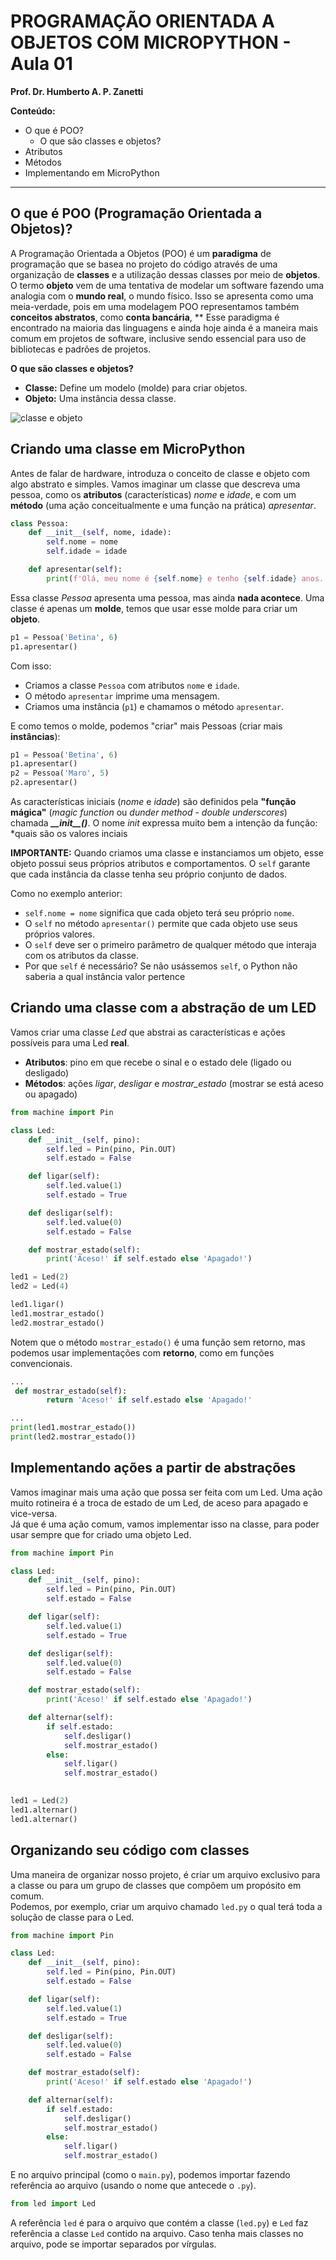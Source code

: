 # PROGRAMAÇÃO ORIENTADA A OBJETOS COM MICROPYTHON - Aula 01

**Prof. Dr. Humberto A. P. Zanetti**

**Conteúdo:**
+ O que é POO?
  - O que são classes e objetos?
+ Atributos
+ Métodos
+ Implementando em MicroPython

---

## O que é POO (Programação Orientada a Objetos)?

A Programação Orientada a Objetos (POO) é um **paradigma** de programação que se basea no projeto do código através de uma organização de **classes** e a utilização dessas classes por meio de **objetos**.  
O  termo **objeto** vem de uma tentativa de modelar um software fazendo uma analogia com o **mundo real**, o mundo físico. Isso se apresenta como uma meia-verdade, pois em uma modelagem POO representamos também **conceitos abstratos**, como **conta bancária**, ** 
Esse paradigma é encontrado na maioria das linguagens e ainda hoje ainda é a maneira mais comum em projetos de software, inclusive sendo essencial para uso de bibliotecas e padrões de projetos.

**O que são classes e objetos?**

+ **Classe:** Define um modelo (molde) para criar objetos.
+ **Objeto:** Uma instância dessa classe.

![classe e objeto](figuras/fig1.jpg)

## Criando uma classe em MicroPython

Antes de falar de hardware, introduza o conceito de classe e objeto com algo abstrato e simples. Vamos imaginar um classe que descreva uma pessoa, como os **atributos** (características) *nome* e *idade*, e com um **método** (uma ação conceitualmente e uma função na prática) *apresentar*.  



````python
class Pessoa:
    def __init__(self, nome, idade):
        self.nome = nome
        self.idade = idade

    def apresentar(self):
        print(f'Olá, meu nome é {self.nome} e tenho {self.idade} anos.')

````

Essa classe *Pessoa* apresenta uma pessoa, mas ainda **nada acontece**. Uma classe é apenas um **molde**, temos que usar esse molde para criar um **objeto**.

````python
p1 = Pessoa('Betina', 6)
p1.apresentar()
````
Com isso:
+ Criamos a classe `Pessoa` com atributos `nome` e `idade`.
+ O método `apresentar` imprime uma mensagem.
+ Criamos uma instância (`p1`) e chamamos o método `apresentar`.

E como temos o molde, podemos "criar" mais Pessoas (criar mais **instâncias**):

````python
p1 = Pessoa('Betina', 6)
p1.apresentar()
p2 = Pessoa('Maro', 5)
p2.apresentar()
````

As características iniciais (*nome* e *idade*) são definidos pela **"função mágica"** (*magic function* ou *dunder method* - *double underscores*) chamada ***\_\_init\_\_()***. O nome *init* expressa muito bem a intenção da função: *quais são os valores inciais 

**IMPORTANTE:** Quando criamos uma classe e instanciamos um objeto, esse objeto possui seus próprios atributos e comportamentos. O `self` garante que cada instância da classe tenha seu próprio conjunto de dados.  

Como no exemplo anterior:
+ `self.nome = nome` significa que cada objeto terá seu próprio `nome`.
+ O `self` no método `apresentar()` permite que cada objeto use seus próprios valores.
+ O `self` deve ser o primeiro parâmetro de qualquer método que interaja com os atributos da classe.
+ Por que `self` é necessário? Se não usássemos `self`, o Python não saberia a qual instância valor pertence

## Criando uma classe com a abstração de um LED
Vamos criar uma classe *Led* que abstrai as características e ações possíveis para uma Led **real**.  
+ **Atributos**: pino em que recebe o sinal e o estado dele (ligado ou desligado)
+ **Métodos**: ações *ligar*, *desligar* e *mostrar_estado* (mostrar se está aceso ou apagado)

````python
from machine import Pin

class Led:
    def __init__(self, pino):
        self.led = Pin(pino, Pin.OUT)  
        self.estado = False

    def ligar(self):
        self.led.value(1)
        self.estado = True  

    def desligar(self):
        self.led.value(0)
        self.estado = False

    def mostrar_estado(self):
        print('Aceso!' if self.estado else 'Apagado!')

led1 = Led(2)
led2 = Led(4)

led1.ligar()
led1.mostrar_estado()  
led2.mostrar_estado()
````

Notem que o método `mostrar_estado()` é uma função sem retorno, mas podemos usar implementações com **retorno**, como em funções convencionais.

````python
...
 def mostrar_estado(self):
        return 'Aceso!' if self.estado else 'Apagado!'

...
print(led1.mostrar_estado())  
print(led2.mostrar_estado()) 
````

## Implementando ações a partir de abstrações

Vamos imaginar mais uma ação que possa ser feita com um Led. Uma ação muito rotineira é a troca de estado de um Led, de aceso para apagado e vice-versa.  
Já que é uma ação comum, vamos implementar isso na classe, para poder usar sempre que for criado uma objeto Led.  

````python
from machine import Pin

class Led:
    def __init__(self, pino):
        self.led = Pin(pino, Pin.OUT)
        self.estado = False

    def ligar(self):
        self.led.value(1)
        self.estado = True

    def desligar(self):
        self.led.value(0)
        self.estado = False

    def mostrar_estado(self):
        print('Aceso!' if self.estado else 'Apagado!')

    def alternar(self):
        if self.estado:
            self.desligar()
            self.mostrar_estado()
        else:
            self.ligar()
            self.mostrar_estado()
      

led1 = Led(2)
led1.alternar()  
led1.alternar() 
````

## Organizando seu código com classes

Uma maneira de organizar nosso projeto, é criar um arquivo exclusivo para a classe ou para um grupo de classes que compõem um propósito em comum.  
Podemos, por exemplo, criar um arquivo chamado `led.py` o qual terá toda a solução de classe para o Led.  

````python
from machine import Pin

class Led:
    def __init__(self, pino):
        self.led = Pin(pino, Pin.OUT)
        self.estado = False

    def ligar(self):
        self.led.value(1)
        self.estado = True

    def desligar(self):
        self.led.value(0)
        self.estado = False

    def mostrar_estado(self):
        print('Aceso!' if self.estado else 'Apagado!')

    def alternar(self):
        if self.estado:
            self.desligar()
            self.mostrar_estado()
        else:
            self.ligar()
            self.mostrar_estado()
````

E no arquivo principal (como o `main.py`), podemos importar fazendo referência ao arquivo (usando o nome que antecede o `.py`). 
````python
from led import Led
````
A referência `led` é para o arquivo que contém a classe (`led.py`) e `Led` faz referência a classe `Led` contido na arquivo. Caso tenha mais classes no arquivo, pode se importar separados por vírgulas.